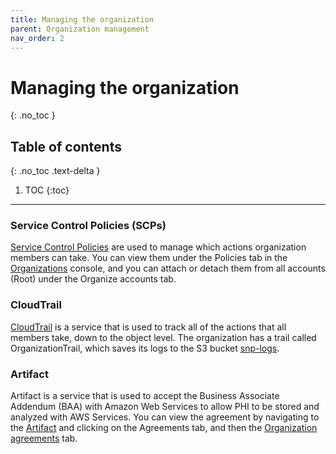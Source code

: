 ```yaml
---
title: Managing the organization
parent: Organization management
nav_order: 2
---
```


# Managing the organization
{: .no_toc }

## Table of contents
{: .no_toc .text-delta }

1. TOC
{:toc}

---

### Service Control Policies (SCPs)
[Service Control Policies](https://docs.aws.amazon.com/organizations/latest/userguide/orgs_manage_policies_scp.html)
are used to manage which actions organization members can take.
You can view them under the Policies tab in the
[Organizations](https://console.aws.amazon.com/organizations/) console,
and you can attach or detach them from all accounts (Root) under the Organize accounts tab.

### CloudTrail
[CloudTrail](https://docs.aws.amazon.com/awscloudtrail/latest/userguide/cloudtrail-user-guide.html)
is a service that is used to track all of the actions that all members take, down to the object level.
The organization has a trail called OrganizationTrail, which saves its logs to the S3 bucket
[snp-logs](https://console.aws.amazon.com/s3/buckets/snp-logs/AWSLogs/o-jmqx7czvm0/028482200074/CloudTrail/?region=us-west-1).

### Artifact
Artifact is a service that is used to accept the Business Associate Addendum (BAA) with Amazon Web Services to allow PHI to be stored and analyzed with AWS Services.
You can view the agreement by navigating to the
[Artifact](https://console.aws.amazon.com/artifact)
and clicking on the Agreements tab, and then the
[Organization agreements](https://console.aws.amazon.com/artifact/home?region=us-west-1#!/agreements?tab=organizationAgreements) tab.
